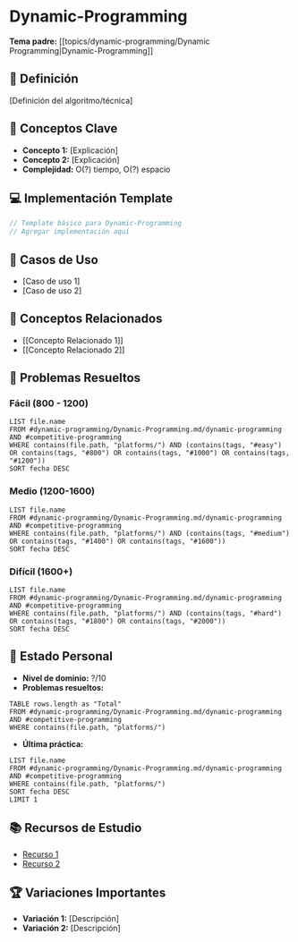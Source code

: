 # Dynamic-Programming

**Tema padre:** [[topics/dynamic-programming/Dynamic Programming|Dynamic-Programming]]

## 🎯 Definición
[Definición del algoritmo/técnica]

## 🔑 Conceptos Clave
- **Concepto 1:** [Explicación]
- **Concepto 2:** [Explicación]
- **Complejidad:** O(?) tiempo, O(?) espacio

## 💻 Implementación Template
```cpp
// Template básico para Dynamic-Programming
// Agregar implementación aquí
```

## 🎯 Casos de Uso
- [Caso de uso 1]
- [Caso de uso 2]

## 🔗 Conceptos Relacionados
- [[Concepto Relacionado 1]]
- [[Concepto Relacionado 2]]

## 🧠 Problemas Resueltos
### Fácil (800 - 1200)
```dataview
LIST file.name
FROM #dynamic-programming/Dynamic-Programming.md/dynamic-programming AND #competitive-programming 
WHERE contains(file.path, "platforms/") AND (contains(tags, "#easy") OR contains(tags, "#800") OR contains(tags, "#1000") OR contains(tags, "#1200"))
SORT fecha DESC
```

### Medio (1200-1600)
```dataview
LIST file.name
FROM #dynamic-programming/Dynamic-Programming.md/dynamic-programming AND #competitive-programming 
WHERE contains(file.path, "platforms/") AND (contains(tags, "#medium") OR contains(tags, "#1400") OR contains(tags, "#1600"))
SORT fecha DESC
```

### Difícil (1600+)
```dataview
LIST file.name
FROM #dynamic-programming/Dynamic-Programming.md/dynamic-programming AND #competitive-programming 
WHERE contains(file.path, "platforms/") AND (contains(tags, "#hard") OR contains(tags, "#1800") OR contains(tags, "#2000"))
SORT fecha DESC
```

## 🎯 Estado Personal
- **Nivel de dominio:** ?/10
- **Problemas resueltos:** 
```dataview
TABLE rows.length as "Total"
FROM #dynamic-programming/Dynamic-Programming.md/dynamic-programming AND #competitive-programming 
WHERE contains(file.path, "platforms/")
```

- **Última práctica:** 
```dataview
LIST file.name
FROM #dynamic-programming/Dynamic-Programming.md/dynamic-programming AND #competitive-programming 
WHERE contains(file.path, "platforms/")
SORT fecha DESC
LIMIT 1
```

## 📚 Recursos de Estudio
- [Recurso 1](URL)
- [Recurso 2](URL)

## 🏆 Variaciones Importantes
- **Variación 1:** [Descripción]
- **Variación 2:** [Descripción]
